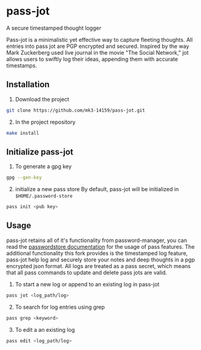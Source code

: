 # pass-jot
A secure timestamped thought logger 

Pass-jot is a minimalistic yet effective way to capture fleeting thoughts. All entries into pass jot are PGP encrypted and secured. Inspired by the way Mark Zuckerberg used live journal in the movie "The Social Network," jot allows users to swiftly log their ideas, appending them with accurate timestamps.

## Installation

1. Download the project 
```bash
git clone https://github.com/mk3-14159/pass-jot.git
```

2. In the project repository
```bash
make install 
```

## Initialize pass-jot

1. To generate a gpg key 
```bash
gpg --gen-key
```

2. initialize a new pass store 
By default, pass-jot will be initialized in ```$HOME/.password-store```
```bash
pass init <pub key>
```

## Usage 
pass-jot retains all of it's functionality from password-manager, you can read the [passwordstore documentation](https://www.passwordstore.org/) for the usage of pass features.
The additional functionality this fork provides is the timestamped log feature, pass-jot help log and securely store your notes and deep thoughts in a pgp encrypted json format.
All logs are treated as a pass secret, which means that all pass commands to update and delete pass jots are valid. 

1. To start a new log or append to an existing log in pass-jot
```bash
pass jot <log_path/log>
```

2. To search for log entries using grep
```bash
pass grep <keyword>
```

3. To edit a an existing log
```bash
pass edit <log_path/log>
```
